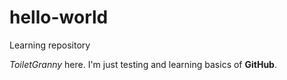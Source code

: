 # hello-world
Learning repository

_ToiletGranny_ here. I'm just testing and learning basics of **GitHub**. 
